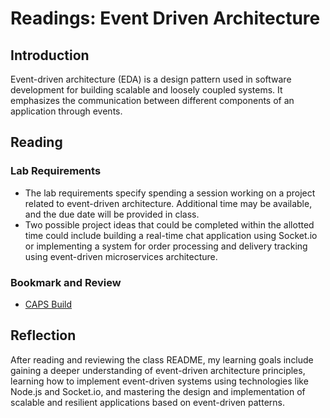 # Readings: Event Driven Architecture

## Introduction

Event-driven architecture (EDA) is a design pattern used in software development for building scalable and loosely coupled systems. It emphasizes the communication between different components of an application through events.

## Reading

### Lab Requirements

- The lab requirements specify spending a session working on a project related to event-driven architecture. Additional time may be available, and the due date will be provided in class.
- Two possible project ideas that could be completed within the allotted time could include building a real-time chat application using Socket.io or implementing a system for order processing and delivery tracking using event-driven microservices architecture.

### Bookmark and Review

- [CAPS Build](https://codefellows.github.io/code-401-javascript-guide/curriculum/apps-and-libraries/caps/)

## Reflection

After reading and reviewing the class README, my learning goals include gaining a deeper understanding of event-driven architecture principles, learning how to implement event-driven systems using technologies like Node.js and Socket.io, and mastering the design and implementation of scalable and resilient applications based on event-driven patterns.

